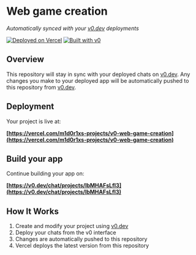 # Web game creation

*Automatically synced with your [v0.dev](https://v0.dev) deployments*

[![Deployed on Vercel](https://img.shields.io/badge/Deployed%20on-Vercel-black?style=for-the-badge&logo=vercel)](https://vercel.com/m1d0r1xs-projects/v0-web-game-creation)
[![Built with v0](https://img.shields.io/badge/Built%20with-v0.dev-black?style=for-the-badge)](https://v0.dev/chat/projects/lbMHAFsLfI3)

## Overview

This repository will stay in sync with your deployed chats on [v0.dev](https://v0.dev).
Any changes you make to your deployed app will be automatically pushed to this repository from [v0.dev](https://v0.dev).

## Deployment

Your project is live at:

**[https://vercel.com/m1d0r1xs-projects/v0-web-game-creation](https://vercel.com/m1d0r1xs-projects/v0-web-game-creation)**

## Build your app

Continue building your app on:

**[https://v0.dev/chat/projects/lbMHAFsLfI3](https://v0.dev/chat/projects/lbMHAFsLfI3)**

## How It Works

1. Create and modify your project using [v0.dev](https://v0.dev)
2. Deploy your chats from the v0 interface
3. Changes are automatically pushed to this repository
4. Vercel deploys the latest version from this repository